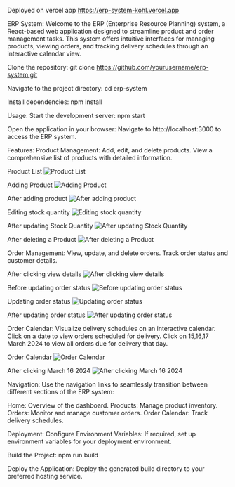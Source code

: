 Deployed on vercel app
https://erp-system-kohl.vercel.app

ERP System:
 Welcome to the ERP (Enterprise Resource Planning) system, a React-based web application designed to streamline product and order management tasks. This system offers intuitive interfaces for managing products, viewing orders, and tracking delivery schedules through an interactive calendar view.

Clone the repository:
 git clone https://github.com/yourusername/erp-system.git

Navigate to the project directory:
 cd erp-system

Install dependencies:
 npm install

Usage:
 Start the development server:
 npm start

Open the application in your browser:
 Navigate to http://localhost:3000 to access the ERP system.

Features:
 Product Management:
 Add, edit, and delete products.
View a comprehensive list of products with detailed information.

Product List
![Product List](https://github.com/Kgicio/ERP-System/assets/99278747/ea6e559a-aaa9-4aa2-87c0-54db583c0b66)

Adding Product
![Adding Product](https://github.com/Kgicio/ERP-System/assets/99278747/d9d79833-a806-4a1c-8560-7aeeec223336)

After adding product
![After adding product](https://github.com/Kgicio/ERP-System/assets/99278747/8dfdb8db-fe90-400a-9584-1474f68271b3)

Editing stock quantity
![Editing stock quantity](https://github.com/Kgicio/ERP-System/assets/99278747/0f5decf5-f8cd-4ab9-8be7-c4b2e08b8463)

After updating Stock Quantity
![After updating Stock Quantity](https://github.com/Kgicio/ERP-System/assets/99278747/55141143-7698-425c-a409-663cdc633d64)

After deleting a Product
![After deleting a Product](https://github.com/Kgicio/ERP-System/assets/99278747/8dbc495e-f0d4-4e40-ae3a-e28264b1fa62)


Order Management:
 View, update, and delete orders.
Track order status and customer details.

After clicking view details
![After clicking view details](https://github.com/Kgicio/ERP-System/assets/99278747/c41da452-0a29-4243-b777-305f74203042)

Before updating order status
![Before updating order status](https://github.com/Kgicio/ERP-System/assets/99278747/f5ff3cf0-ee29-4cf6-bb2a-9a8e9904c0f0)

Updating order status
![Updating order status](https://github.com/Kgicio/ERP-System/assets/99278747/01436def-bd81-4df5-9c5f-71ef10d06fc4)

After updating order status
![After updating order status](https://github.com/Kgicio/ERP-System/assets/99278747/a72f6db1-77f8-4721-908d-b2546be8d7ea)

Order Calendar:
 Visualize delivery schedules on an interactive calendar.
Click on a date to view orders scheduled for delivery.
Click on 15,16,17 March 2024 to view all orders due for delivery that day.

Order Calendar
![Order Calendar](https://github.com/Kgicio/ERP-System/assets/99278747/8027769c-2f6f-4550-9451-ae1f0fc6e752)

After clicking March 16 2024
![After clicking March 16 2024](https://github.com/Kgicio/ERP-System/assets/99278747/6d621a57-122b-4f2f-891e-7ccf26a933a2)


Navigation:
 Use the navigation links to seamlessly transition between different sections of the ERP system:

Home: Overview of the dashboard.
Products: Manage product inventory.
Orders: Monitor and manage customer orders.
Order Calendar: Track delivery schedules.

Deployment:
 Configure Environment Variables:
If required, set up environment variables for your deployment environment.

Build the Project:
 npm run build

Deploy the Application:
 Deploy the generated build directory to your preferred hosting service.




